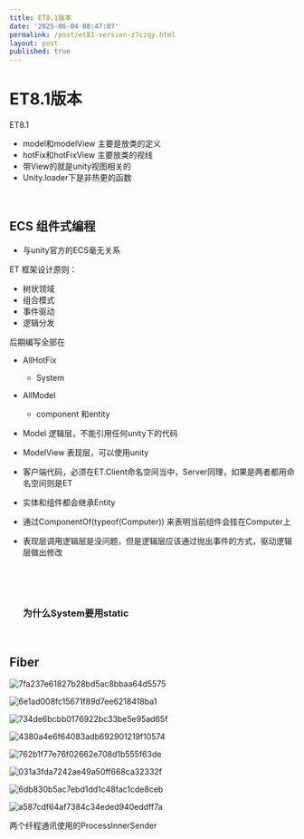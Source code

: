 ```yaml
---
title: ET8.1版本
date: '2025-06-04 08:47:07'
permalink: /post/et81-version-z7czqy.html
layout: post
published: true
---
```




# ET8.1版本

 ET8.1

- model和modelView 主要是放类的定义
- hotFix和hotFixView 主要放类的视线
- 带View的就是unity视图相关的
- Unity.loader下是非热更的函数

‍

## ECS 组件式编程

- 与unity官方的ECS毫无关系

ET 框架设计原则：

- 树状领域
- 组合模式
- 事件驱动
- 逻辑分发

后期编写全部在

- AllHotFix

  - System
- AllModel

  - component 和entity

- Model 逻辑层，不能引用任何unity下的代码
- ModelView 表现层，可以使用unity
- 客户端代码，必须在ET.Client命名空间当中，Server同理，如果是两者都用命名空间则是ET
- 实体和组件都会继承Entity
- 通过ComponentOf(typeof(Computer)) 来表明当前组件会挂在Computer上
- 表现层调用逻辑层是没问题，但是逻辑层应该通过抛出事件的方式，驱动逻辑层做出修改

  ‍

  ‍

  ### 为什么System要用static

‍

## Fiber

![7fa237e61827b28bd5ac8bbaa64d5575](http://127.0.0.1:61725/assets/7fa237e61827b28bd5ac8bbaa64d5575-20250625083528-0yajur7.jpg)

![6e1ad008fc15671f89d7ee6218418ba1](http://127.0.0.1:61725/assets/6e1ad008fc15671f89d7ee6218418ba1-20250625083820-onl8o85.jpg)

![734de6bcbb0176922bc33be5e95ad65f](http://127.0.0.1:61725/assets/734de6bcbb0176922bc33be5e95ad65f-20250625083905-udlorz6.jpg)

![4380a4e6f64083adb692901219f10574](http://127.0.0.1:61725/assets/4380a4e6f64083adb692901219f10574-20250625083959-eblv0yb.jpg)

![762b1f77e76f02662e708d1b555f63de](http://127.0.0.1:61725/assets/762b1f77e76f02662e708d1b555f63de-20250625084548-9eiw0is.jpg)

![031a3fda7242ae49a50ff668ca32332f](http://127.0.0.1:61725/assets/031a3fda7242ae49a50ff668ca32332f-20250625084909-9zcfykz.jpg)

![6db830b5ac7ebd1dd1c48fac1cde8ceb](http://127.0.0.1:61725/assets/6db830b5ac7ebd1dd1c48fac1cde8ceb-20250630084331-sm36igd.jpg)

![a587cdf64af7384c34eded940eddff7a](http://127.0.0.1:61725/assets/a587cdf64af7384c34eded940eddff7a-20250630085656-odo2fyy.jpg)

两个纤程通讯使用的ProcessInnerSender
